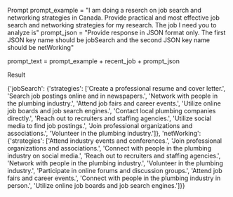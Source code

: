 Prompt
prompt_example = "I am doing a reserch on job search and networking strategies in Canada. Provide practical and most effective job search and networking strategies for my research. The job I need you to analyze is"
prompt_json = "Provide response in JSON format only. The first JSON key name should be jobSearch and the second JSON key name should be netWorking"

prompt_text = prompt_example + recent_job + prompt_json

Result

{'jobSearch': {'strategies': ['Create a professional resume and cover letter.', 'Search job postings online and in newspapers.', 'Network with people in the plumbing industry.', 'Attend job fairs and career events.', 'Utilize online job boards and job search engines.', 'Contact local plumbing companies directly.', 'Reach out to recruiters and staffing agencies.', 'Utilize social media to find job postings.', 'Join professional organizations and associations.', 'Volunteer in the plumbing industry.']}, 'netWorking': {'strategies': ['Attend industry events and conferences.', 'Join professional organizations and associations.', 'Connect with people in the plumbing industry on social media.', 'Reach out to recruiters and staffing agencies.', 'Network with people in the plumbing industry.', 'Volunteer in the plumbing industry.', 'Participate in online forums and discussion groups.', 'Attend job fairs and career events.', 'Connect with people in the plumbing industry in person.', 'Utilize online job boards and job search engines.']}}

